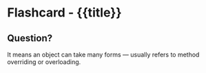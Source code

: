 # Flashcard - {{title}}
## Question?
<!--SR:!2025-06-15,2,250-->

It means an object can take many forms — usually refers to method overriding or overloading.
